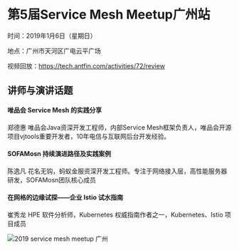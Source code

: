# 第5届Service Mesh Meetup广州站

时间：2019年1月6日（星期日）

地点：广州市天河区广电云平广场

视频回放：<https://tech.antfin.com/activities/72/review>

## 讲师与演讲话题

#### 唯品会 Service Mesh 的实践分享

郑德惠 唯品会Java资深开发工程师，内部Service Mesh框架负责人，唯品会开源项目vjtools重要开发者，10年电信与互联网后台开发经验。

#### SOFAMosn 持续演进路径及实践案例

陈逸凡 花名无钩，蚂蚁金服资深开发工程师。专注于网络接入层，高性能服务器研发，SOFAMosn团队核心成员

#### 在网格的边缘试探——企业 Istio 试水指南

崔秀龙 HPE 软件分析师，Kubernetes 权威指南作者之一，Kubernetes、Istio 项目成员

![2019 service mesh meetup 广州](https://ws1.sinaimg.cn/large/006tNc79ly1fyyzewgs38j318g0oggth.jpg)